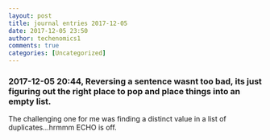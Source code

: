 ```yaml
---
layout: post
title: journal entries 2017-12-05
date: 2017-12-05 23:50
author: techenomics1
comments: true
categories: [Uncategorized]
---
```

### 2017-12-05 20:44, Reversing a sentence wasnt too bad, its just figuring out the right place to pop and place things into an empty list.  
The challenging one for me was finding a distinct value in a list of duplicates...hrmmm 
ECHO is off.
